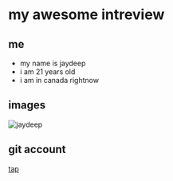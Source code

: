 # my awesome intreview

## me 
* my name is jaydeep
* i am 21 years old
* i am in canada rightnow
## images
![jaydeep](https://avatars.githubusercontent.com/u/159729873?v=4)
## git account
[tap](https://github.com/account)
